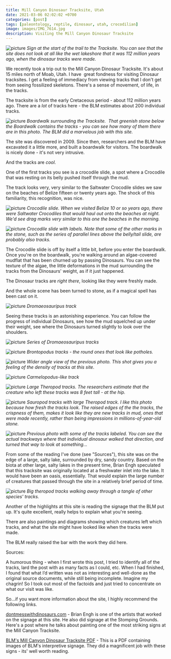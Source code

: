 ```yaml
---
title: Mill Canyon Dinosaur Tracksite, Utah
date: 2021-03-06 02:02:02 +0700
categories: [post]
tags: [paleontology, reptile, dinosaur, utah, crocodilian]
image: images/IMG_7614.jpg
description: Visiting the Mill Canyon Dinosaur Tracksite
---
```


![picture](images/IMG_7614.jpg)
*Sign at the start of the trail to the Tracksite. You can see that the site does not look _at_ _all_ like the wet lakeshore that it was 112 million years ago, when the dinosaur tracks were made.*

We recently took a trip out to the Mill Canyon Dinosaur Tracksite. It's about 15 miles north of Moab, Utah. I have  great fondness for visiting Dinosaur tracksites. I get a feeling of immediacy from viewing tracks that I don't get from seeing fossilized skeletons. There's a sense of movement, of life, in the tracks.

The tracksite is from the early Cretaceous period - about 112 million years ago. There are a _lot_ of tracks here - the BLM estimates about 200 individual tracks.

![picture](images/IMG_7637.jpg)
*Boardwalk surrounding the Tracksite.  That greenish stone below the Boardwalk contains the tracks - you can see how many of them there are in this photo. The BLM did a marvelous job with this site.*

The site was discovered in 2009. Since then, researchers and the BLM have excavated it a little more, and built a boardwalk for visitors. The boardwalk is nicely done - it's not very intrusive.

And the tracks are _cool_.  

One of the first tracks you see is a crocodile slide, a spot where a Crocodile that was resting on its belly pushed itself through the mud.

The track looks very, very similar to the Saltwater Crocodile slides we saw on the beaches of Belize fifteen or twenty years ago. The shock of this familiarity, this recognition, was nice.

![picture](images/IMG_7615-1024x720.jpg)
*Crocodile slide. When we visited Belize 10 or so years ago, there were Saltwater Crocodiles that would haul out onto the beaches at night. We'd see drag marks very similar to this one the beaches in the morning.*

![picture](images/IMG_7615-arrow-1024x720.jpg)
*Crocodile slide with labels. Note that some of the other marks in the stone, such as the series of parallel lines above the belly/tail slide, are probably also tracks.*

The Crocodile slide is off by itself a little bit, before you enter the boardwalk. Once you're on the boardwalk, you're walking around an algae-covered mudflat that has been churned up by passing Dinosaurs. You can see the texture of the algae, the little deformations in the mud surrounding the tracks from the Dinosaurs' weight, as if it just happened.

The Dinosaur tracks are _right there_, looking like they were freshly made.

And the whole scene has been turned to stone, as if a magical spell has been cast on it.

![picture](images/IMG_7618-1024x720.jpg)
*_Dromaeosauripus_ track*

Seeing these tracks is an astonishing experience. You can follow the progress of individual Dinosaurs, see how the mud squelched up under their weight, see where the Dinosaurs turned slightly to look over the shoulders.

![picture](images/IMG_7620.jpg)
*Series of _Dromaeosauripus_ tracks*

![picture](images/IMG_7621.jpg)
*_Brontopodus_ tracks - the round ones that look like potholes.*

![picture](images/IMG_7623.jpg)
*Wider angle view of the previous photo. This shot gives you a feeling of the density of tracks at this site.*

![picture](images/IMG_7625.jpg)
*_Carmelopodus_\-like track*

![picture](images/IMG_7628.jpg)
*Large Theropod tracks. The researchers estimate that the creature who left these tracks was 8 feet tall - _at the hip._*

![picture](images/IMG_7631-828x1024.jpg)
*Sauropod tracks with large Theropod track. I like this photo because how fresh the tracks look. The raised edges of the the tracks, the crispness of them, makes it look like they are new tracks in mud, ones that were made recently, rather than being impressions in millions-of-year-old stone.*

![picture](images/IMG_7631-arrow-828x1024.jpg)
*Previous photo with some of the tracks labeled. You can see the actual trackways where _that_ individual dinosaur walked _that_ direction, and turned _that_ way to look at something...*

From some of the reading I've done (see "Sources"), this site was on the edge of a large, salty lake, surrounded by dry, sandy country. Based on the biota at other large, salty lakes in the present time, Brian Engh speculated that this tracksite was originally located at a freshwater inlet into the lake. It would have been an oasis, essentially. That would explain the large number of creatures that passed through the site in a relatively brief period of time.

![picture](images/IMG_7639.jpg)
*Big theropod tracks walking away through a tangle of other species' tracks.*

Another of the highlights at this site is reading the signage that the BLM put up. It's quite excellent, really helps to explain what you're seeing.

There are also paintings and diagrams showing which creatures left which tracks, and what the site might have looked like when the tracks were made.

The BLM really raised the bar with the work they did here.

Sources:

A humorous thing - when I first wrote this post, I tried to identify all of the tracks, lard the post with as many facts as I could, etc. When I had finished, I found that what I’d written was not as interesting and well-done as the original source documents, while still being incomplete. Imagine my chagrin! So I took out most of the factoids and just tried to concentrate on what our visit was like.

So...if you want more information about the site, I highly recommend the following links.

[dontmesswithdinosaurs.com](https://dontmesswithdinosaurs.com/?p=1708) \- Brian Engh is one of the artists that worked on the signage at this site. He also did signage at the Stomping Grounds. Here's a post where he talks about painting one of the most striking signs at the Mill Canyon Tracksite.

[BLM's Mill Canyon Dinosaur Tracksite PDF](https://www.blm.gov/sites/blm.gov/files/documents/files/Mill%20Canyon%20Dinosaur%20Tracksite.pdf) - This is a PDF containing images of BLM's interpretive signage. They did a magnificent job with these signs - its' well worth reading.
